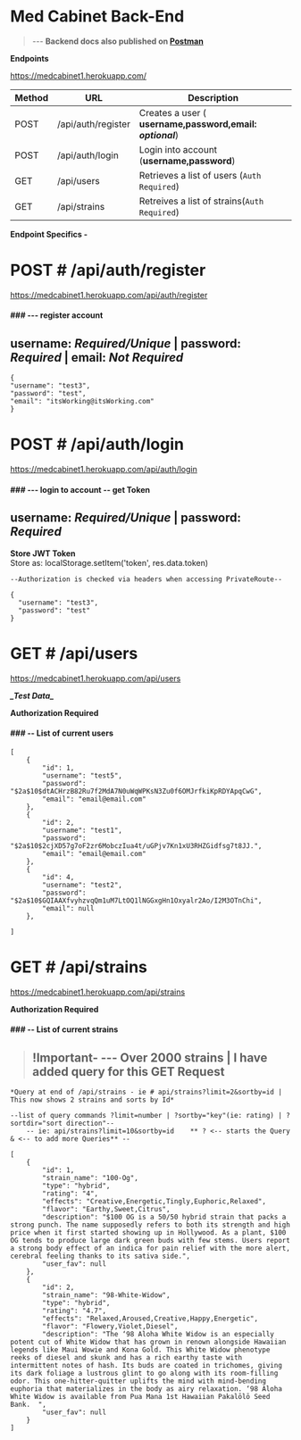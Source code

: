 # Med Cabinet Back-End

> --- **Backend docs also published on [Postman](https://documenter.getpostman.com/view/10309872/SzKZsFwm?version=latest)**

**Endpoints**

https://medcabinet1.herokuapp.com/

| Method | URL                | Description                                               |
| ------ | ------------------ | --------------------------------------------------------- |
| POST   | /api/auth/register | Creates a user ( **username,password,email: _optional_**) |
| POST   | /api/auth/login    | Login into account (**username,password**)                |
| GET    | /api/users         | Retrieves a list of users (`Auth Required`)               |
| GET    | /api/strains       | Retreives a list of strains(`Auth Required`)              |

**Endpoint Specifics -**

# POST # /api/auth/register

<https://medcabinet1.herokuapp.com/api/auth/register>

#### ### --- register account

## username: _Required/Unique_ | password: _Required_ | email: _Not Required_

```
{
"username": "test3",
"password": "test",
"email": "itsWorking@itsWorking.com"
}
```

# POST # /api/auth/login

<https://medcabinet1.herokuapp.com/api/auth/login>

#### ### --- login to account -- get Token

## username: _Required/Unique_ | password: _Required_

**Store JWT Token**  
Store as: localStorage.setItem('token', res.data.token)

`--Authorization is checked via headers when accessing PrivateRoute--`

```
{
  "username": "test3",
  "password": "test"
}
```

# GET # /api/users

<https://medcabinet1.herokuapp.com/api/users>

***\_*Test Data*\_***

**Authorization Required**

#### ### -- List of current users

```
[
    {
        "id": 1,
        "username": "test5",
        "password": "$2a$10$dtACHrzB82Ru7f2MdA7N0uWqWPKsN3Zu0f6OMJrfkiKpRDYApqCwG",
        "email": "email@email.com"
    },
    {
        "id": 2,
        "username": "test1",
        "password": "$2a$10$2cjXD57g7oF2zr6MobczIua4t/uGPjv7Kn1xU3RHZGidfsg7t8JJ.",
        "email": "email@email.com"
    },
    {
        "id": 4,
        "username": "test2",
        "password": "$2a$10$GQIAAXfvyhzvqQm1uM7LtOQ1lNGGxgHn1Oxyalr2Ao/I2M3OTnChi",
        "email": null
    },

]
```

# GET # /api/strains

<https://medcabinet1.herokuapp.com/api/strains>

**Authorization Required**

#### ### -- List of current strains

> ## !Important- --- Over 2000 strains | I have added query for this GET Request

`*Query at end of /api/strains - ie # api/strains?limit=2&sortby=id | This now shows 2 strains and sorts by Id*`

    --list of query commands ?limit=number | ?sortby="key"(ie: rating) | ?sortdir="sort direction"--
        -- ie: api/strains?limit=10&sortby=id    ** ? <-- starts the Query  & <-- to add more Queries** --

```
[
    {
        "id": 1,
        "strain_name": "100-Og",
        "type": "hybrid",
        "rating": "4",
        "effects": "Creative,Energetic,Tingly,Euphoric,Relaxed",
        "flavor": "Earthy,Sweet,Citrus",
        "description": "$100 OG is a 50/50 hybrid strain that packs a strong punch. The name supposedly refers to both its strength and high price when it first started showing up in Hollywood. As a plant, $100 OG tends to produce large dark green buds with few stems. Users report a strong body effect of an indica for pain relief with the more alert, cerebral feeling thanks to its sativa side.",
        "user_fav": null
    },
    {
        "id": 2,
        "strain_name": "98-White-Widow",
        "type": "hybrid",
        "rating": "4.7",
        "effects": "Relaxed,Aroused,Creative,Happy,Energetic",
        "flavor": "Flowery,Violet,Diesel",
        "description": "The ‘98 Aloha White Widow is an especially potent cut of White Widow that has grown in renown alongside Hawaiian legends like Maui Wowie and Kona Gold. This White Widow phenotype reeks of diesel and skunk and has a rich earthy taste with intermittent notes of hash. Its buds are coated in trichomes, giving its dark foliage a lustrous glint to go along with its room-filling odor. This one-hitter-quitter uplifts the mind with mind-bending euphoria that materializes in the body as airy relaxation. ‘98 Aloha White Widow is available from Pua Mana 1st Hawaiian Pakalōlō Seed Bank.  ",
        "user_fav": null
    }
]
```
